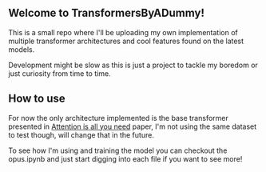 ## Welcome to TransformersByADummy!

This is a small repo where I'll be uploading my own implementation of multiple transformer architectures and cool features found on the latest models.

Development might be slow as this is just a project to tackle my boredom or just curiosity from time to time.

## How to use

For now the only architecture implemented is the base transformer presented in [Attention is all you need](https://arxiv.org/pdf/1706.03762) paper, I'm not using the same dataset to test though, will change that in the future.

To see how I'm using and training the model you can checkout the opus.ipynb and just start digging into each file if you want to see more!